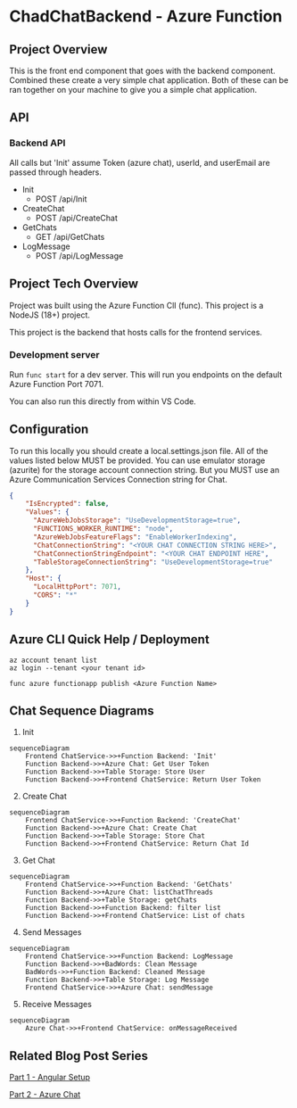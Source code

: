# ChadChatBackend - Azure Function

## Project Overview

This is the front end component that goes with the backend component. Combined these create a very simple chat application. Both of these can be ran together on your machine to give you a simple chat application.

## API

### Backend API

All calls but 'Init' assume Token (azure chat), userId, and userEmail are passed through headers.

- Init
  - POST /api/Init
- CreateChat
  - POST /api/CreateChat
- GetChats
  - GET /api/GetChats
- LogMessage
  - POST /api/LogMessage

## Project Tech Overview

Project was built using the Azure Function ClI (func). This project is a NodeJS (18+) project.

This project is the backend that hosts calls for the frontend services.

### Development server

Run `func start` for a dev server. This will run you endpoints on the default Azure Function Port 7071.

You can also run this directly from within VS Code.

## Configuration

To run this locally you should create a local.settings.json file. All of the values listed below MUST be provided. You can use emulator storage (azurite) for the storage account connection string. But you MUST use an Azure Communication Services Connection string for Chat.

```JSON
{
    "IsEncrypted": false,
    "Values": {
      "AzureWebJobsStorage": "UseDevelopmentStorage=true",
      "FUNCTIONS_WORKER_RUNTIME": "node",
      "AzureWebJobsFeatureFlags": "EnableWorkerIndexing",
      "ChatConnectionString": "<YOUR CHAT CONNECTION STRING HERE>",
      "ChatConnectionStringEndpoint": "<YOUR CHAT ENDPOINT HERE",
      "TableStorageConnectionString": "UseDevelopmentStorage=true"
    },
    "Host": {
      "LocalHttpPort": 7071,
      "CORS": "*"
    }
}

```

## Azure CLI Quick Help / Deployment

```
az account tenant list
az login --tenant <your tenant id>
```

```
func azure functionapp publish <Azure Function Name>
```

## Chat Sequence Diagrams

1. Init

```mermaid
sequenceDiagram
    Frontend ChatService->>+Function Backend: 'Init'
    Function Backend->>+Azure Chat: Get User Token
    Function Backend->>+Table Storage: Store User
    Function Backend->>+Frontend ChatService: Return User Token
```

2. Create Chat

```mermaid
sequenceDiagram
    Frontend ChatService->>+Function Backend: 'CreateChat'
    Function Backend->>+Azure Chat: Create Chat
    Function Backend->>+Table Storage: Store Chat
    Function Backend->>+Frontend ChatService: Return Chat Id
```

3. Get Chat

```mermaid
sequenceDiagram
    Frontend ChatService->>+Function Backend: 'GetChats'
    Function Backend->>+Azure Chat: listChatThreads
    Function Backend->>+Table Storage: getChats
    Function Backend->>+Function Backend: filter list
    Function Backend->>+Frontend ChatService: List of chats
```

4. Send Messages

```mermaid
sequenceDiagram
    Frontend ChatService->>+Function Backend: LogMessage
    Function Backend->>+BadWords: Clean Message
    BadWords->>+Function Backend: Cleaned Message
    Function Backend->>+Table Storage: Log Message
    Frontend ChatService->>+Azure Chat: sendMessage
```

5. Receive Messages

```mermaid
sequenceDiagram
    Azure Chat->>+Frontend ChatService: onMessageReceived
```

## Related Blog Post Series

[Part 1 - Angular Setup](https://dontpaniclabs.com/blog/post/2023/04/27/building-a-chat-system-part-1/)

[Part 2 - Azure Chat](https://dontpaniclabs.com/blog/post/2023/05/09/building-a-chat-system-part-2/)
